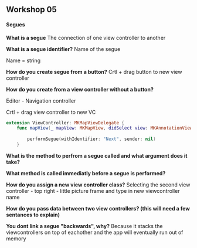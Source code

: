 ## Workshop 05

#### Segues

**What is a segue**
The connection of one view controller to another

**What is a segue identifier?**
Name of the segue

Name = string

**How do you create segue from a button?**
Crtl + drag button to new view controller

**How do you create from a view controller without a button?**

Editor - Navigation controller

Crtl + drag view controller to new VC
``` swift
extension ViewController: MKMapViewDelegate {
    func mapView(_ mapView: MKMapView, didSelect view: MKAnnotationView) {
        
        performSegue(withIdentifier: "Next", sender: nil)
    }
```

**What is the method to perfrom a segue called and what argument does it take?**

**What method is called immediatly before a segue is performed?**

**How do you assign a new view controller class?**
Selecting the second view controller - top right - little picture frame and type in new viewcontroller name

**How do you pass data between two view controllers? (this will need a few sentances to explain)**

**You dont link a segue "backwards", why?**
Because it stacks the viewcontrollers on top of eachother and the app will eventually run out of memory
